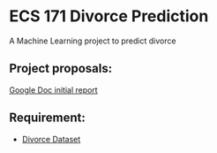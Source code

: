 # ECS 171 Divorce Prediction
A Machine Learning project to predict divorce

## Project proposals:
[Google Doc initial report](
https://docs.google.com/document/d/1zDExrRJAhWO2K9hIyktmuR7PUOF_EqtLiSvZsmc4im4/edit?usp=sharing)

## Requirement:
- [Divorce Dataset](https://www.kaggle.com/datasets/aagghh/divorcemarriage-dataset-with-birth-dates)
